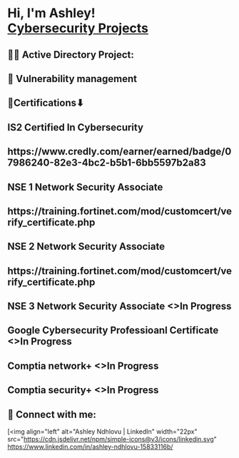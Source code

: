 <h1>Hi, I'm Ashley! <br/><a href="https://github.com/ashleynyasha">Cybersecurity Projects</a> <a href="https://www.linkedin.com/in/ashley-ndhlovu-15833116b/"></a>

<h2>👨‍💻 Active Directory Project:</h2>

<h2>🚩 Vulnerability management</h2>
  <h2> 📑Certifications⬇<h2> IS2 Certified In Cybersecurity<h2>https://www.credly.com/earner/earned/badge/07986240-82e3-4bc2-b5b1-6bb5597b2a83<h2>NSE 1 Network Security Associate<h2>https://training.fortinet.com/mod/customcert/verify_certificate.php<h2>NSE 2 Network Security Associate<h2>https://training.fortinet.com/mod/customcert/verify_certificate.php<h2>NSE 3 Network Security Associate <>In Progress<h2>Google Cybersecurity Professioanl Certificate <>In Progress<h2>Comptia network+ <>In Progress<h2>Comptia security+ <>In Progress

<h2> 🤳 Connect with me:</h2>
    
[<img align="left" alt="Ashley Ndhlovu | LinkedIn" width="22px" src="https://cdn.jsdelivr.net/npm/simple-icons@v3/icons/linkedin.svg" https://www.linkedin.com/in/ashley-ndhlovu-15833116b/

<!--
**Ashleynyasha/Ashleynyasha** is a ✨ _special_ ✨ repository because its `README.md` (this file) appears on your GitHub profile.

Here are some ideas to get you started:

- 🔭 I’m currently working on ...
- 🌱 I’m currently learning ...
- 👯 I’m looking to collaborate on ...
- 🤔 I’m looking for help with ...
- 💬 Ask me about ...
- 📫 How to reach me: ...
- 😄 Pronouns: ...
- ⚡ Fun fact: ...
-->
